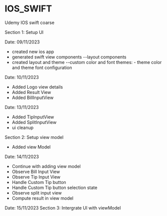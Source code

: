 # IOS_SWIFT
Udemy IOS swift coarse

Section 1: Setup UI

Date: 09/11/2023
- created new ios app
- generated swift view components --layout components
- created layout and theme --custom color and font themes:
      - theme color and theme font configuration

Date: 10/11/2023
- Added Logo view details
- Added Result View
- Added BillInputView

Date: 13/11/2023
- Added TipInputView
- Added SplitInputView
- ui cleanup

Section 2: Setup view model
- Added view Model

Date: 14/11/2023
- Continue with adding view model
- Observe Bill Input View
- Observe Tip Input View
- Handle Custom Tip button
- Handle Custom Tip button selection state
- Observe split input view
- Compute result in view model

Date: 15/11/2023 
Section 3: Intergrate UI with viewModel


  
